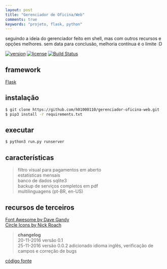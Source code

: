 ```yaml
---
layout: post
title: "Gerenciador de Oficina/Web"
comments: true
keywords: "projeto, flask, python"
---
```


seguindo a ideia do gerenciador feito em shell, mas com outros recursos e opções melhores. 
sem data para conclusão, melhoria contínua é o limite :D

[![version](https://img.shields.io/badge/version-v_0.0.2-blue.svg)](https://h01000110.github.io/20161120/gerenciador-oficina-web)
[![license](https://img.shields.io/badge/license-MIT-green.svg)](https://github.com/h01000110/gerenciador-oficina-web/blob/master/LICENSE)
[![Build Status](https://travis-ci.org/h01000110/gerenciador-oficina-web.svg?branch=master)](https://travis-ci.org/h01000110/gerenciador-oficina-web)  

## framework
[Flask](http://flask.pocoo.org/)  

## instalação
```bash
$ git clone https://github.com/h01000110/gerenciador-oficina-web.git  
$ pip3 install -r requirements.txt  
```

## executar
```bash
$ python3 run.py runserver
```

## características
> filtro visual para pagamentos em aberto  
estatísticas mensais  
banco de dados sqlite3  
backup de serviços completos em pdf  
multilinguagens (pt-BR, en-US)  

## recursos de terceiros
[Font Awesome by Dave Gandy](http://fontawesome.io/)  
[Circle Icons by Nick Roach](https://www.elegantthemes.com/blog/freebie-of-the-week/beautiful-flat-icons-for-free)  


> **changelog**  
20-11-2016 versão 0.1  
25-11-2016 versão 0.0.2 adicionado idioma inglês, verificação de campos e correção de bugs

[código fonte](https://github.com/h01000110/gerenciador-oficina-web)
